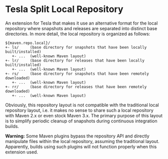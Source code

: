 Tesla Split Local Repository
============================

An extension for Tesla that makes it use an alternative format for the local repository where snapshots and releases
are separated into distinct base directories. In more detail, the local repository is organized as follows:

    ${maven.repo.local}/
    +- ls/     (base directory for snapshots that have been locally built/installed)
       +- ...  (well-known Maven layout)
    +- lr/     (base directory for releases that have been locally built/installed)
       +- ...  (well-known Maven layout)
    +- rs/     (base directory for snapshots that have been remotely downloaded)
       +- ...  (well-known Maven layout)
    +- rr/     (base directory for releases that have been remotely downloaded)
       +- ...  (well-known Maven layout)

Obviously, this repository layout is not compatible with the traditional local repository layout, i.e. it makes no sense
to share such a local repository with Maven 2.x or even stock Maven 3.x. The primary purpose of this layout is to
simplify periodic cleanup of snapshots during continuous integration builds.

**Warning:** Some Maven plugins bypass the repository API and directly manipulate files within the local repository,
assuming the traditional layout. Apparently, builds using such plugins will not function properly when this extension
used.
